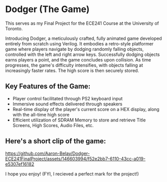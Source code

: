 # Dodger (The Game)
This serves as my Final Project for the ECE241 Course at the University of Toronto.

Introducing Dodger, a meticulously crafted, fully animated game developed entirely from scratch using Verilog. It embodies a retro-style platformer game where players navigate by dodging randomly falling objects, controlled with the left and right arrow keys. Successfully dodging objects earns players a point, and the game concludes upon collision. As time progresses, the game's difficulty intensifies, with objects falling at increasingly faster rates. The high score is then securely stored.


## Key Features of the Game:

- Player control facilitated through PS2 keyboard input
- Immersive sound effects delivered through speakers
- Real-time display of the player's current score on a HEX display, along with the all-time high score
- Efficient utilization of SDRAM Memory to store and retrieve Title Screens, High Scores, Audio Files, etc.

## Here's a short clip of the game:

https://github.com/Aaron-Belay/Dodger-ECE241FinalProject/assets/146603994/f52e2bb7-6110-43cc-a019-e5307ef16182



I hope you enjoy! (FYI, I recieved a perfect mark for the project!)
